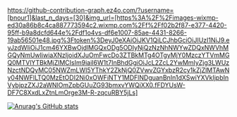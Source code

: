 https://github-contribution-graph.ez4o.com/?username=[bnour1]&last_n_days=[30]&img_url=[https%3A%2F%2Fimages-wixmp-ed30a86b8c4ca887773594c2.wixmp.com%2Ff%2Ff02b2f87-e377-4420-95ff-b9a8dcfd644e%2Fdf1o4vs-df6e1007-85ae-4431-8266-19ab56501e48.jpg%3Ftoken%3DeyJ0eXAiOiJKV1QiLCJhbGciOiJIUzI1NiJ9.eyJzdWIiOiJ1cm46YXBwOjdlMGQxODg5ODIyNjQzNzNhNWYwZDQxNWVhMGQyNmUwIiwiaXNzIjoidXJuOmFwcDo3ZTBkMTg4OTgyMjY0MzczYTVmMGQ0MTVlYTBkMjZlMCIsIm9iaiI6W1t7InBhdGgiOiJcL2ZcL2YwMmIyZjg3LWUzNzctNDQyMC05NWZmLWI5YThkY2ZkNjQ0ZVwvZGYxbzR2cy1kZjZlMTAwNy04NWFlLTQ0MzEtODI2Ni0xOWFiNTY1MDFlNDguanBnIn1dXSwiYXVkIjpbInVybjpzZXJ2aWNlOmZpbGUuZG93bmxvYWQiXX0.fFDYUsW-DF7C8XxdLxZtnLmOrge3M-R-zqcuRBY5jLs]

[![Anurag's GitHub stats](https://github-readme-stats.vercel.app/api?username=bnour1&count_private=true&show_icons=true&theme=tokyonight&hide_border=tru)](https://github.com/anuraghazra/github-readme-stats)
